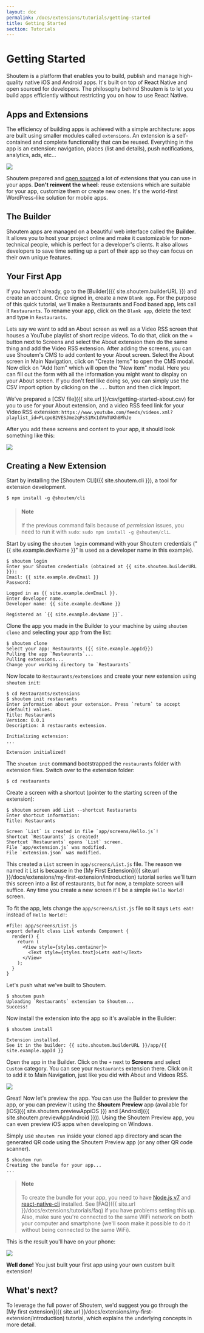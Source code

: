 ```yaml
---
layout: doc
permalink: /docs/extensions/tutorials/getting-started
title: Getting Started
section: Tutorials
---
```


# Getting Started

Shoutem is a platform that enables you to build, publish and manage high-quality native iOS and Android apps. It's built on top of React Native and open sourced for developers. The philosophy behind Shoutem is to let you build apps efficiently without restricting you on how to use React Native.

## Apps and Extensions

The efficiency of building apps is achieved with a simple architecture: apps are built using smaller modules called `extensions`. An extension is a self-contained and complete functionality that can be reused. Everything in the app is an extension: navigation, places (list and details), push notifications, analytics, ads, etc...

<p class="image">
<img src='{{ site.url }}/img/tutorials/getting-started/apps-are-made-of-extensions.png'/>
</p>

Shoutem prepared and [open sourced](https://github.com/shoutem/extensions) a lot of extensions that you can use in your apps. **Don't reinvent the wheel**: reuse extensions which are suitable for your app, customize them or create new ones. It's the world-first WordPress-like solution for mobile apps.

## The Builder

Shoutem apps are managed on a beautiful web interface called the **Builder**. It allows you to host your project online and make it customizable for non-technical people, which is perfect for a developer's clients. It also allows developers to save time setting up a part of their app so they can focus on their own unique features.

## Your First App

If you haven't already, go to the [Builder]({{ site.shoutem.builderURL }}) and create an account. Once signed in, create a new `Blank app`. For the purpose of this quick tutorial, we'll make a Restaurants and Food based app, lets call it `Restaurants`. To rename your app, click on the `Blank app`, delete the text and type in `Restaurants`.

Lets say we want to add an About screen as well as a Video RSS screen that houses a YouTube playlist of short recipe videos. To do that, click on the + button next to Screens and select the About extension then do the same thing and add the Video RSS extension. After adding the screens, you can use Shoutem's CMS to add content to your About screen. Select the About screen in Main Navigation, click on "Create Items" to open the CMS modal. Now click on "Add Item" which will open the "New item" modal. Here you can fill out the form with all the information you might want to display on your About screen. If you don't feel like doing so, you can simply use the CSV import option by clicking on the `...` button and then click Import.

We've prepared a [CSV file]({{ site.url }}/csv/getting-started-about.csv) for you to use for your About extension, and a video RSS feed link for your Video RSS extension:
`https://www.youtube.com/feeds/videos.xml?playlist_id=PLcpoB2VESJme2qPsS1Mx1dVmTUKh8MhJe`

After you add these screens and content to your app, it should look something like this:

<p class="image">
<img src='{{ site.url }}/img/tutorials/getting-started/about-videos-screens.png'/>
</p>

## Creating a New Extension

Start by installing the [Shoutem CLI]({{ site.shoutem.cli }}), a tool for extension development.

```ShellSession
$ npm install -g @shoutem/cli
```

> #### Note
> If the previous command fails because of _permission_ issues, you need to run it with `sudo`: `sudo npm install -g @shoutem/cli`.

Start by using the `shoutem login` command with your Shoutem credentials ("{{ site.example.devName }}" is used as a developer name in this example).

```ShellSession
$ shoutem login
Enter your Shoutem credentials (obtained at {{ site.shoutem.builderURL }}):
Email: {{ site.example.devEmail }}
Password:

Logged in as {{ site.example.devEmail }}.
Enter developer name.
Developer name: {{ site.example.devName }}

Registered as `{{ site.example.devName }}`.
```

Clone the app you made in the Builder to your machine by using `shoutem clone` and selecting your app from the list:

```ShellSession
$ shoutem clone
Select your app: Restaurants ({{ site.example.appId}})
Pulling the app `Restaurants`...
Pulling extensions...
Change your working directory to `Restaurants`
```

Now locate to `Restaurants/extensions` and create your new extension using `shoutem init`:

```ShellSession
$ cd Restaurants/extensions
$ shoutem init restaurants
Enter information about your extension. Press `return` to accept (default) values.
Title: Restaurants
Version: 0.0.1
Description: A restaurants extension.

Initializing extension:
...

Extension initialized!
```

The `shoutem init` command bootstrapped the `restaurants` folder with extension files. Switch over to the extension folder:

```ShellSession
$ cd restaurants
```

Create a screen with a shortcut (pointer to the starting screen of the extension):

```ShellSession
$ shoutem screen add List --shortcut Restaurants
Enter shortcut information:
Title: Restaurants

Screen `List` is created in file `app/screens/Hello.js`!
Shortcut `Restaurants` is created!
Shortcut `Restaurants` opens `List` screen.
File `app/extension.js` was modified.
File `extension.json` was modified.
```

This created a `List` screen in `app/screens/List.js` file. The reason we named it List is because in the [My First Extension]({{ site.url }}/docs/extensions/my-first-extension/introduction) tutorial series we'll turn this screen into a list of restaurants, but for now, a template screen will suffice. Any time you create a new screen it'll be a simple `Hello World!` screen.

To fit the app, lets change the `app/screens/List.js` file so it says `Lets eat!` instead of `Hello World!`:

```JavaScript{5}
#file: app/screens/List.js
export default class List extends Component {
  render() {
    return (
      <View style={styles.container}>
        <Text style={styles.text}>Lets eat!</Text>
      </View>
    );
  }
}
```

Let's push what we've built to Shoutem.

```ShellSession
$ shoutem push
Uploading `Restaurants` extension to Shoutem...
Success!
```

Now install the extension into the app so it's available in the Builder:

```ShellSession
$ shoutem install

Extension installed.
See it in the builder: {{ site.shoutem.builderURL }}/app/{{ site.example.appId }}
```

Open the app in the Builder. Click on the `+` next to **Screens** and select `Custom` category. You can see your `Restaurants` extension there. Click on it to add it to Main Navigation, just like you did with About and Videos RSS.

<p class="image">
<img src='{{ site.url }}/img/tutorials/getting-started/adding-custom-extension.png'/>
</p>

Great! Now let's preview the app. You can use the Builder to preview the app, or you can preview it using the **Shoutem Preview** app (available for [iOS]({{ site.shoutem.previewAppiOS }}) and [Android]({{ site.shoutem.previewAppAndroid }})). Using the Shoutem Preview app, you can even preview iOS apps when developing on Windows.

Simply use `shoutem run` inside your cloned app directory and scan the generated QR code using the Shoutem Preview app (or any other QR code scanner).

```ShellSession
$ shoutem run
Creating the bundle for your app...
...
```

> #### Note
> To create the bundle for your app, you need to have [Node.js v7](https://nodejs.org/en/) and [react-native-cli](http://npmjs.com/package/react-native-cli) installed. See [FAQ]({{ site.url }}/docs/extensions/tutorials/faq) if you have problems setting this up.
> Also, make sure you're connected to the same WiFi network on both your computer and smartphone (we'll soon make it possible to do it without being connected to the same WiFi).

This is the result you'll have on your phone:

<p class="image">
<img src='{{ site.url }}/img/tutorials/getting-started/shoutem-run.png'/>
</p>

**Well done!** You just built your first app using your own custom built extension!

## What's next?

To leverage the full power of Shoutem, we'd suggest you go through the [My first extension]({{ site.url }}/docs/extensions/my-first-extension/introduction) tutorial, which explains the underlying concepts in more detail.
